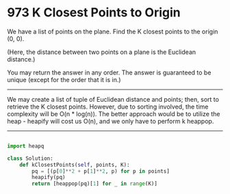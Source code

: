 # 973 K Closest Points to Origin

We have a list of points on the plane.  Find the K closest points to the origin
(0, 0).

(Here, the distance between two points on a plane is the Euclidean distance.)

You may return the answer in any order.  The answer is guaranteed to be unique
(except for the order that it is in.)

---

We may create a list of tuple of Euclidean distance and points; then, sort to
retrieve the K closest points. However, due to sorting involved, the time
complexity will be O(n * log(n)). The better approach would be to utilize the
heap - heapify will cost us O(n), and we only have to perform k heappop.

---

```python

import heapq

class Solution:
    def kClosestPoints(self, points, K):
        pq = [(p[0]**2 + p[1]**2, p) for p in points]
        heapify(pq)
        return [heappop(pq)[1] for _ in range(K)]
```
